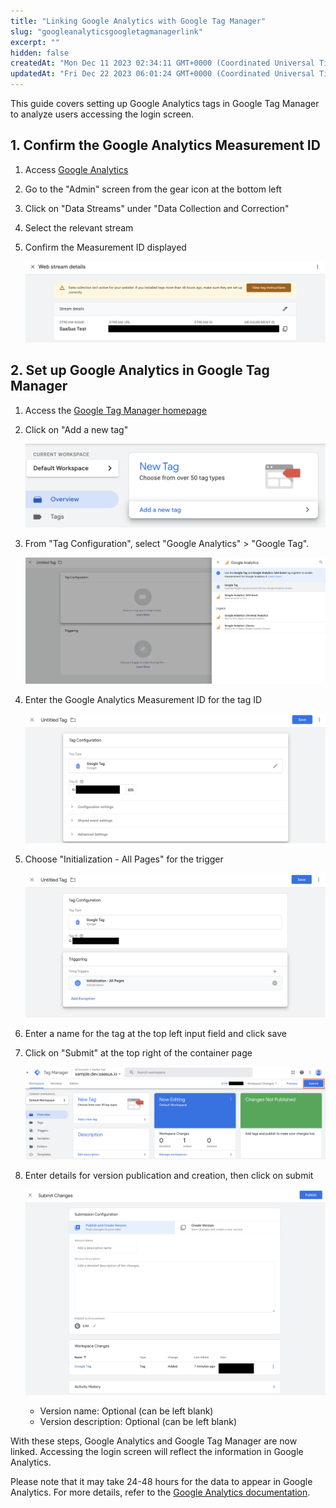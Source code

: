 ```yaml
---
title: "Linking Google Analytics with Google Tag Manager"
slug: "googleanalyticsgoogletagmanagerlink"
excerpt: ""
hidden: false
createdAt: "Mon Dec 11 2023 02:34:11 GMT+0000 (Coordinated Universal Time)"
updatedAt: "Fri Dec 22 2023 06:01:24 GMT+0000 (Coordinated Universal Time)"
---
```

This guide covers setting up Google Analytics tags in Google Tag Manager to analyze users accessing the login screen.

## 1. Confirm the Google Analytics Measurement ID

1. Access [Google Analytics](https://analytics.google.com/analytics/web)
2. Go to the "Admin" screen from the gear icon at the bottom left
3. Click on "Data Streams" under "Data Collection and Correction"
4. Select the relevant stream
5. Confirm the Measurement ID displayed

   ![googleanalyticsgoogletagmanagerlink-1](/img/saas-development-console/googletagmanagersetting/googleanalyticsgoogletagmanagerlink-1.png)

## 2. Set up Google Analytics in Google Tag Manager

1. Access the [Google Tag Manager homepage](https://tagmanager.google.com/)
2. Click on "Add a new tag"

   ![googleanalyticsgoogletagmanagerlink-2](/img/saas-development-console/googletagmanagersetting/googleanalyticsgoogletagmanagerlink-2.png)
3. From "Tag Configuration", select "Google Analytics" > "Google Tag".

   ![googleanalyticsgoogletagmanagerlink-3](/img/saas-development-console/googletagmanagersetting/googleanalyticsgoogletagmanagerlink-3.png)
4. Enter the Google Analytics Measurement ID for the tag ID

   ![googleanalyticsgoogletagmanagerlink-4](/img/saas-development-console/googletagmanagersetting/googleanalyticsgoogletagmanagerlink-4.png)
5. Choose "Initialization - All Pages" for the trigger

   ![googleanalyticsgoogletagmanagerlink-5](/img/saas-development-console/googletagmanagersetting/googleanalyticsgoogletagmanagerlink-5.png)
6. Enter a name for the tag at the top left input field and click save
7. Click on "Submit" at the top right of the container page

   ![googleanalyticsgoogletagmanagerlink-6](/img/saas-development-console/googletagmanagersetting/googleanalyticsgoogletagmanagerlink-6.png)
8. Enter details for version publication and creation, then click on submit

   ![googleanalyticsgoogletagmanagerlink-7](/img/saas-development-console/googletagmanagersetting/googleanalyticsgoogletagmanagerlink-7.png)

   - Version name: Optional (can be left blank)
   - Version description: Optional (can be left blank)

With these steps, Google Analytics and Google Tag Manager are now linked. Accessing the login screen will reflect the information in Google Analytics.

Please note that it may take 24-48 hours for the data to appear in Google Analytics. For more details, refer to the [Google Analytics documentation](https://support.google.com/analytics/answer/7084038?hl=ja&sjid=9555982415879226311-AP#zippy=%2C%E3%81%93%E3%81%AE%E8%A8%98%E4%BA%8B%E3%81%AE%E5%86%85%E5%AE%B9).
